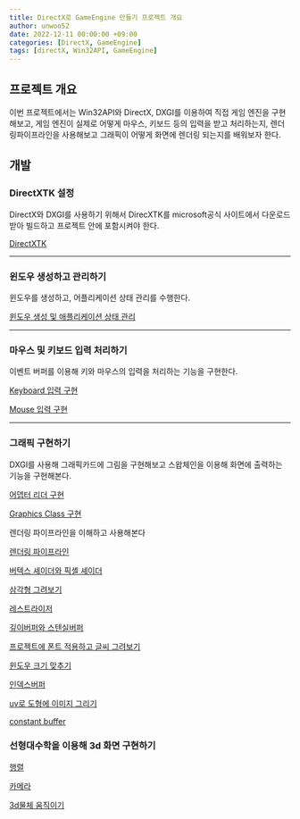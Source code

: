 ```yaml
---
title: DirectX로 GameEngine 만들기 프로젝트 개요
author: unwoo52
date: 2022-12-11 00:00:00 +09:00
categories: [DirectX, GameEngine]
tags: [directX, Win32API, GameEngine]
---
```


## 프로젝트 개요

이번 프로젝트에서는 Win32API와 DirectX, DXGI를 이용하여 직접 게임 엔진을 구현해보고, 게임 엔진이 실제로 어떻게 마우스, 키보드 등의 입력을 받고 처리하는지, 렌더링파이프라인을 사용해보고 그래픽이 어떻게 화면에 렌더링 되는지를 배워보자 한다.

## 개발

### DirectXTK 설정

DirectX와 DXGI를 사용하기 위해서 DirecXTK를 microsoft공식 사이트에서 다운로드 받아 빌드하고 프로젝트 안에 포함시켜야 한다.

[DirectXTK](https://unwoo52.github.io/posts/AdapterReader/)

----

### 윈도우 생성하고 관리하기

윈도우를 생성하고, 어플리케이션 상태 관리를 수행한다.

[윈도우 생성 및 애플리케이션 상태 관리](https://unwoo52.github.io/posts/%EC%95%A0%ED%94%8C%EB%A6%AC%EC%BC%80%EC%9D%B4%EC%85%98-%EC%83%81%ED%83%9C-%EA%B4%80%EB%A6%AC/)

----

### 마우스 및 키보드 입력 처리하기

이벤트 버퍼를 이용해 키와 마우스의 입력을 처리하는 기능을 구현한다.

[Keyboard 입력 구현](https://unwoo52.github.io/posts/Key-%EC%9E%85%EB%A0%A5-%EA%B5%AC%ED%98%84%ED%95%98%EA%B8%B0/)

[Mouse 입력 구현](https://unwoo52.github.io/posts/Mouse-%EC%9E%85%EB%A0%A5-%EA%B5%AC%ED%98%84%ED%95%98%EA%B8%B0/)

----

### 그래픽 구현하기

DXGI를 사용해 그래픽카드에 그림을 구현해보고 스왑체인을 이용해 화면에 출력하는 기능을 구현해본다.

[어뎁터 리더 구현](https://unwoo52.github.io/posts/AdapterReader/)

[Graphics Class 구현](https://unwoo52.github.io/posts/Graphics/)

렌더링 파이프라인을 이해하고 사용해본다

[렌더링 파이프라인](https://unwoo52.github.io/posts/Rendering-Pipeline/)

[버텍스 셰이더와 픽셸 셰이더](https://unwoo52.github.io/posts/Vertex-Shader-and-Pixel-Shader/)

[삼각형 그려보기](https://unwoo52.github.io/posts/%EC%82%BC%EA%B0%81%ED%98%95-%EA%B7%B8%EB%A0%A4%EB%B3%B4%EA%B8%B0/)

[레스트라이저](https://unwoo52.github.io/posts/Rasterize/)

[깊이버퍼와 스텐실버퍼](https://unwoo52.github.io/posts/Depth-Stencil/)

[프로젝트에 폰트 적용하고 글씨 그려보기](https://unwoo52.github.io/posts/Font/)

[윈도우 크기 맞추기](https://unwoo52.github.io/posts/window-%ED%81%AC%EA%B8%B0-%EC%A0%95%ED%99%95%ED%95%98%EA%B2%8C-%EB%A7%8C%EB%93%A4%EA%B8%B0/)

[인덱스버퍼](https://unwoo52.github.io/posts/IndexBuffer/)

[uv로 도형에 이미지 그리기](https://unwoo52.github.io/posts/uv%EB%A1%9C-%EB%8F%84%ED%98%95%EC%97%90-%EC%9D%B4%EB%AF%B8%EC%A7%80-%EA%B7%B8%EB%A6%AC%EA%B8%B0/)

[constant buffer](https://unwoo52.github.io/posts/constant-buffer%EB%A1%9C-%EC%9D%B4%EB%AF%B8%EC%A7%80-%EC%9B%80%EC%A7%81%EC%9D%B4%EA%B8%B0/)

### 선형대수학을 이용해 3d 화면 구현하기

[행렬](https://unwoo52.github.io/posts/%ED%96%89%EB%A0%AC/)

[카메라](https://unwoo52.github.io/posts/%EC%B9%B4%EB%A9%94%EB%9D%BC/)

[3d물체 움직이기](https://unwoo52.github.io/posts/3d-%EC%A2%8C%ED%91%9C%EC%97%90%EC%84%9C-%EC%9B%80%EC%A7%81%EC%9D%B4%EA%B8%B0/)


